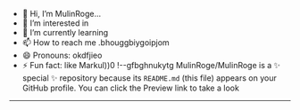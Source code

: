 - 👋 Hi, I’m MulinRoge...
- 👀 I’m interested in 
- 🌱 I’m currently learning
- 📫 How to reach me .bhouggbiygoipjom
- 😄 Pronouns: okdfjieo
- ⚡ Fun fact: like Markul))0
!--gfbghnukytg
MulinRoge/MulinRoge is a ✨ special ✨ repository because its `README.md` (this file) appears on your GitHub profile.
You can click the Preview link to take a look 
---
